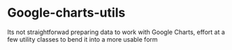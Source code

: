 # Google-charts-utils
Its not straightforwad preparing data to work with Google Charts, effort at a few utility classes to bend it into a more usable form
